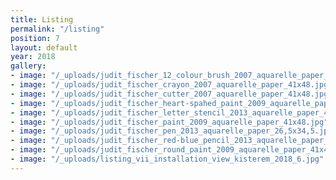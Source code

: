 ```yaml
---
title: Listing
permalink: "/listing"
position: 7
layout: default
year: 2018
gallery:
- image: "/_uploads/judit_fischer_12_colour_brush_2007_aquarelle_paper_41x48.jpg"
- image: "/_uploads/judit_fischer_crayon_2007_aquarelle_paper_41x48.jpg"
- image: "/_uploads/judit_fischer_cutter_2007_aquarelle_paper_41x48.jpg"
- image: "/_uploads/judit_fischer_heart-spahed_paint_2009_aquarelle_paper_41x48.jpg"
- image: "/_uploads/judit_fischer_letter_stencil_2013_aquarelle_paper_41x48.jpg"
- image: "/_uploads/judit_fischer_paint_2009_aquarelle_paper_41x48.jpg"
- image: "/_uploads/judit_fischer_pen_2013_aquarelle_paper_26,5x34,5.jpg"
- image: "/_uploads/judit_fischer_red-blue_pencil_2013_aquarelle_paper_26,5x34,5.jpg"
- image: "/_uploads/judit_fischer_round_paint_2009_aquarelle_paper_41x48.jpg"
- image: "/_uploads/listing_vii_installation_view_kisterem_2018_6.jpg"
---
```


